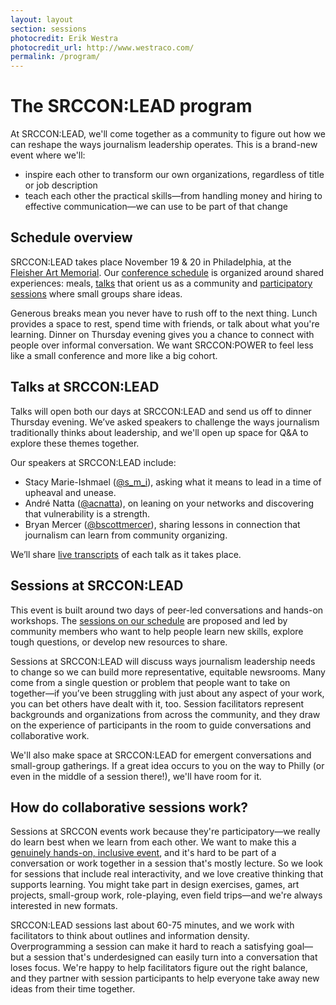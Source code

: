 ```yaml
---
layout: layout
section: sessions
photocredit: Erik Westra
photocredit_url: http://www.westraco.com/
permalink: /program/
---
```


# The SRCCON:LEAD program

At SRCCON:LEAD, we'll come together as a community to figure out how we can reshape the ways journalism leadership operates. This is a brand-new event where we'll:

* inspire each other to transform our own organizations, regardless of title or job description
* teach each other the practical skills—from handling money and hiring to effective communication—we can use to be part of that change

## Schedule overview

SRCCON:LEAD takes place November 19 & 20 in Philadelphia, at the [Fleisher Art Memorial](https://fleisher.org/). Our [conference schedule](/schedule) is organized around shared experiences: meals, [talks](#talks-at-srcconlead) that orient us as a community and [participatory sessions](#sessions-at-srcconlead) where small groups share ideas.

Generous breaks mean you never have to rush off to the next thing. Lunch provides a space to rest, spend time with friends, or talk about what you're learning. Dinner on Thursday evening gives you a chance to connect with people over informal conversation. We want SRCCON:POWER to feel less like a small conference and more like a big cohort.

## Talks at SRCCON:LEAD

Talks will open both our days at SRCCON:LEAD and send us off to dinner Thursday evening. We’ve asked speakers to challenge the ways journalism traditionally thinks about leadership, and we'll open up space for Q&A to explore these themes together.

Our speakers at SRCCON:LEAD include:

* Stacy Marie-Ishmael ([@s_m_i](https://twitter.com/s_m_i)), asking what it means to lead in a time of upheaval and unease.
* André Natta ([@acnatta](https://twitter.com/acnatta)), on leaning on your networks and discovering that vulnerability is a strength.
* Bryan Mercer ([@bscottmercer](https://twitter.com/bscottmercer)), sharing lessons in connection that journalism can learn from community organizing.

We’ll share [live transcripts](/transcription) of each talk as it takes place.

## Sessions at SRCCON:LEAD

This event is built around two days of peer-led conversations and hands-on workshops. The [sessions on our schedule](/schedule) are proposed and led by community members who want to help people learn new skills, explore tough questions, or develop new resources to share. 

Sessions at SRCCON:LEAD will discuss ways journalism leadership needs to change so we can build more representative, equitable newsrooms. Many come from a single question or problem that people want to take on together—if you’ve been struggling with just about any aspect of your work, you can bet others have dealt with it, too. Session facilitators represent backgrounds and organizations from across the community, and they draw on the experience of participants in the room to guide conversations and collaborative work.

We'll also make space at SRCCON:LEAD for emergent conversations and small-group gatherings. If a great idea occurs to you on the way to Philly (or even in the middle of a session there!), we'll have room for it.

## How do collaborative sessions work?

Sessions at SRCCON events work because they're participatory—we really do learn best when we learn from each other. We want to make this a [genuinely hands-on, inclusive event](/participation), and it's hard to be part of a conversation or work together in a session that's mostly lecture. So we look for sessions that include real interactivity, and we love creative thinking that supports learning. You might take part in design exercises, games, art projects, small-group work, role-playing, even field trips—and we're always interested in new formats.

SRCCON:LEAD sessions last about 60-75 minutes, and we work with facilitators to think about outlines and information density. Overprogramming a session can make it hard to reach a satisfying goal—but a session that's underdesigned can easily turn into a conversation that loses focus. We're happy to help facilitators figure out the right balance, and they partner with session participants to help everyone take away new ideas from their time together.

